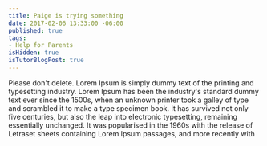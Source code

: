 ```yaml
---
title: Paige is trying something
date: 2017-02-06 13:33:00 -06:00
published: true
tags:
- Help for Parents
isHidden: true
isTutorBlogPost: true
---
```


Please don't delete. Lorem Ipsum is simply dummy text of the printing and typesetting industry. Lorem Ipsum has been the industry's standard dummy text ever since the 1500s, when an unknown printer took a galley of type and scrambled it to make a type specimen book. It has survived not only five centuries, but also the leap into electronic typesetting, remaining essentially unchanged. It was popularised in the 1960s with the release of Letraset sheets containing Lorem Ipsum passages, and more recently with
